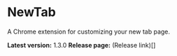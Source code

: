 # NewTab
A Chrome extension for customizing your new tab page.

**Latest version:** 1.3.0
**Release page:** (Release link)[]